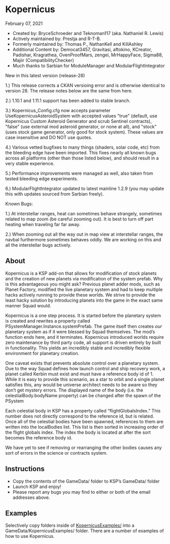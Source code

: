 ﻿Kopernicus
==============================
February 07, 2021
* Created by: BryceSchroeder and Teknoman117 (aka. Nathaniel R. Lewis)
* Actively maintained by: Prestja and R-T-B.
* Formerly maintained by: Thomas P., NathanKell and KillAshley
* Additional Content by: Democat3457, Gravitasi, aftokino, KCreator, Padishar, Kragrathea, OvenProofMars, zengei, MrHappyFace, Sigma88, Majiir (CompatibilityChecker)
* Much thanks to Sarbian for ModuleManager and ModularFlightIntegrator

New in this latest version (release-28)

1.) This release corrects a CKAN versioing error and is otherwise identical to version 28.  The release notes below are the same from here.

2.) 1.10.1 and 1.11.1 support has been added to stable branch.

3.) Kopernicus_Config.cfg now accepts parameter UseKopernicusAsteroidSystem with accepted values "true" (default, use Kopernicus Custom Asteroid Generator and scrub Sentinel contracts), "false" (use external mod asteroid generator, or none at all), and "stock" (uses stock game generator, only good for stock system). These values are case insensitive and DO NOT use quotes.

4.) Various vetted bugfixes to many things (shaders, solar code, etc) from the bleeding edge have been imported.  This fixes nearly all known bugs across all platforms (other than those listed below), and should result in a very stable experience.

5.) Performance improvements were managed as well, also taken from tested bleeding edge experiments.

6.) ModularFlightIntegrator updated to latest mainline 1.2.9 (you may update this with updates sourced from Sarbian freely).

Known Bugs:

1.) At interstellar ranges, heat can sometimes behave strangely, sometimes related to map zoom (be careful zooming out). It is best to turn off part heating when traveling far far away.

2.) When zooming out all the way out in map view at interstellar ranges, the navbal furthermore sometimes behaves oddly. We are working on this and all the interstellar bugs actively.


About
-----
Kopernicus is a KSP add-on that allows for modification of stock planets and the creation of new planets via modification of the system prefab.  Why is this advantageous you might ask?  Previous planet adder mods, such as Planet Factory, modified the live planetary system and had to keep multiple hacks actively running to provide these worlds.  We strive to provide the least hacky solution by introducing planets into the game in the exact same manner Squad would.  

Kopernicus is a one step process.  It is started before the planetary system is created and rewrites a property called PSystemManager.Instance.systemPrefab.  The game itself then creates *our* planetary system as if it were blessed by Squad themselves.  The mod’s function ends here, and it terminates.  Kopernicus introduced worlds require zero maintenance by third party code, all support is driven entirely by built in functionality.  This yields an incredibly stable and incredibly flexible environment for planetary creation.

One caveat exists that prevents absolute control over a planetary system.  Due to the way Squad defines how launch control and ship recovery work, a planet called Kerbin must exist and must have a reference body id of 1.  While it is easy to provide this scenario, as a star to orbit and a single planet satisfies this, any would be universe architect needs to be aware so they don’t get mystery errors. The displayed name of the body (i.e. the celestialBody.bodyName property) can be changed after the spawn of the PSystem  

Each celestial body in KSP has a property called “flightGlobalsIndex.”  This number does not directly correspond to the reference id, but is related.  Once all of the celestial bodies have been spawned, references to them are written into the localBodies list.  This list is then sorted in increasing order of the flight globals index.  The index the body is located at after the sort becomes the reference body id.

We have yet to see if removing or rearranging the other bodies causes any sort of errors in the science or contracts system.


Instructions
------------
- Copy the contents of the GameData/ folder to KSP’s GameData/ folder
- Launch KSP and enjoy!
- Please report any bugs you may find to either or both of the email addresses above.

Examples
----------
Selectively copy folders inside of [KopernicusExamples/](https://github.com/Kopernicus/KopernicusExamples/) into a GameData/KopernicusExamples/ folder.  There are a number of examples of how to use Kopernicus.

